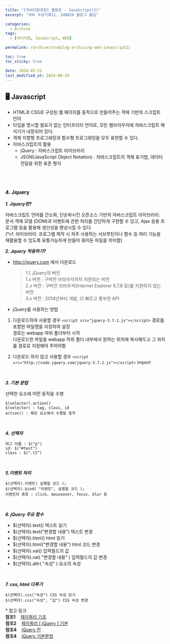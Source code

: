 ```yaml
---
title: "[국비지원과정] 웹표준 - JavaScript(2)"
excerpt: "국비 수강기록21. 240829 블로그 옮김"

categories:
  - Archive
tags:
  - [국비지원, JavaScript, WEB]

permalink: /archive/studylog-archiving-web-javascript2/

toc: true
toc_sticky: true

date: 2024-03-31
last_modified_at: 2024-08-29
---
```


## 🖥️ Javascript

- HTML과 CSS로 구성된 웹 페이지를 동적으로 만들어주는 객체 기반의 스크립트 언어
- 타입을 명시할 필요가 없는 인터프리터 언어로, 모든 웹브라우저에 자바스크립트 해석기가 내장되어 있다.
- 객체 지향형 프로그래밍과 함수형 프로그래밍을 모두 표현할 수 있다.
- 자바스크립트의 활용
  - jQuery : 자바스크립트 라이브러리
  - JSON(JavaScript Object Notation) : 자바스크립트의 객체 표기법, 데이터 전달을 위한 표준 형식

<br>
<br>

### 4. Jquery

__*1. Jquery란?*__

자바스크립트 언어를 간소화, 단순화시킨 오픈소스 기반의 자바스크립트 라이브러리.<br>
문서 객체 모델 (DOM)과 이벤트에 관한 처리를 간단하게 구현할 수 있고, Ajax 응용 프로그램 등을 활용해 생산성을 향상시킬 수 있다.<br>
(\*cf. 라이브러리: 프로그램 제작 시 자주 사용하는 서브루틴이나 함수 등 여러 기능을 재활용할 수 있도록 유통가능하게 만들어 묶어둔 파일을 의미함)

__*2. Jquery 적용하기?*__
  
- http://jquery.com 에서 다운로드
  > 1.1. jQuery의 버전<br>
  > 1.x 버전 : 구버전 브라우저까지 지원되는 버전<br>
  > 2.x 버전 : 구버전 브라우저(Internet Explorer 6,7,8 등)를 지원하지 않는 버전<br>
  > 3.x 버전 : 2014년부터 개발, 더 빠르고 풍부한 API<br>
 
- jQuery를 사용하는 방법<br>
1. 다운로드하여 사용할 경우 ```<script src="jquery-3.7.1.js"></script>``` 경로를 포함한 파일명을 지정하여 설정 <br>
경로는 webapp 하위 폴더부터 시작<br>
다운로드한 파일을 webapp 하위 폴더 내부에서 원하는 위치에 복사해두고 그 위치를 경로로 지정해야 주어야함<br>

2. 다운로드 하지 않고 사용할 경우 ```<script src="http://code.jquery.com/jquery-3.7.1.js"></script>``` import
   

<br>

__*3. 기본 문법*__

선택한 요소에 어떤 동작을 수행
```
$(selector).action()
$(selector) : tag, class, id
action() : 해당 요소에서 수행할 동작
```

<br>

__*4. 선택자*__
```
태그 이름 : $("p")
id: $("#test")
class : $(".t1“)
```

<br>

__*5.이벤트 처리*__
```
$(선택자).이벤트( 실행할 코드 );
$(선택자).bind( "이벤트", 실행할 코드 );
이벤트의 종류 : click, mouseover, focus, blur 등
```
<br>

__*6. jQuery 주요 함수*__

- $(선택자).text() 텍스트 읽기
- $(선택자).text("변경할 내용") 텍스트 변경
- $(선택자).html() html 읽기
- $(선택자).html("변경할 내용") html 코드 변경
- $(선택자).val() 입력필드의 값
- $(선택자).val( "변경할 내용" ) 입력필드의 값 변경
- $(선택자).attr( "속성" ) 요소의 속성

<br>

__*7. css, html 다루기*__
```
$(선택자).css("속성") CSS 속성 읽기
$(선택자).css("속성", "값") CSS 속성 변경
```

  \* 참고 링크
<br>__참조1__ &nbsp;&nbsp; [제이쿼리 기초](https://www.tcpschool.com/jquery/jq_intro_basic)
<br>__참조2__ &nbsp;&nbsp; [제이쿼리 [ jQuery ] 기본](https://velog.io/@bi-sz/jQuery-%EA%B8%B0%EB%B3%B8)
<br>__참조4__ &nbsp;&nbsp; [jQuery 란](https://www.elancer.co.kr/blog/view?seq=176)
<br>__참조4__ &nbsp;&nbsp; [jQuery 기본문법](https://m.blog.naver.com/how1_/222620948292)
